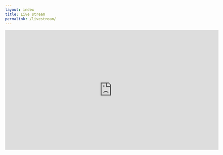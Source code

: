 ```yaml
---
layout: index
title: Live stream
permalink: /livestream/
---
```


<iframe width="690" height="388" src="http://www.twitch.tv/zikstreaming" frameborder="0" allowfullscreen></iframe>

